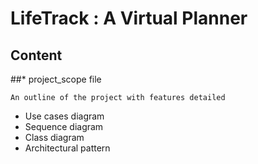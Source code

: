 # LifeTrack : A Virtual Planner

## Content

##* project_scope file
```
An outline of the project with features detailed 
```
* Use cases diagram
* Sequence diagram
* Class diagram
* Architectural pattern
